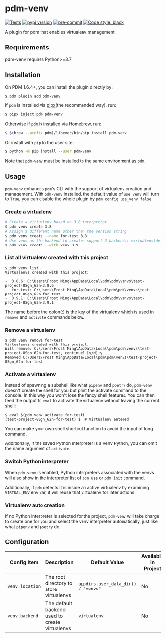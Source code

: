 # pdm-venv

[![Tests](https://github.com/pdm-project/pdm-venv/workflows/Tests/badge.svg)](https://github.com/pdm-project/pdm-venv/actions?query=workflow%3Aci)
[![pypi version](https://img.shields.io/pypi/v/pdm-venv.svg)](https://pypi.org/project/pdm-venv/)
[![pre-commit](https://img.shields.io/badge/pre--commit-enabled-brightgreen?logo=pre-commit&logoColor=white)](https://github.com/pre-commit/pre-commit)
[![Code style: black](https://img.shields.io/badge/code%20style-black-000000.svg)](https://github.com/psf/black)

A plugin for pdm that enables virtualenv management

## Requirements

pdm-venv requires Python>=3.7

## Installation

On PDM 1.6.4+, you can install the plugin directly by:

```bash
$ pdm plugin add pdm-venv
```

If `pdm` is installed via [pipx](https://github.com/pipxproject/pipx)(the recommended way), run:

```bash
$ pipx inject pdm pdm-venv
```

Otherwise if `pdm` is installed via Homebrew, run:

```bash
$ $(brew --prefix pdm)/libexec/bin/pip install pdm-venv
```

Or install with `pip` to the user site:

```bash
$ python -m pip install --user pdm-venv
```

Note that `pdm-venv` must be installed to the same environment as `pdm`.

## Usage

`pdm-venv` enhances `pdm`'s CLI with the support of virtualenv creation and management. With `pdm-venv` installed,
the default value of `use_venv` will turn to `True`, you can disable the whole plugin by `pdm config use_venv false`.

### Create a virtualenv

```bash
# Create a virtualenv based on 3.8 interpreter
$ pdm venv create 3.8
# Assign a different name other than the version string
$ pdm venv create --name for-test 3.8
# Use venv as the backend to create, support 3 backends: virtualenv(default), venv, conda
$ pdm venv create --with venv 3.9
```

### List all virtualenv created with this project

```console
$ pdm venv list
Virtualenvs created with this project:

-  3.8.6: C:\Users\Frost Ming\AppData\Local\pdm\pdm\venvs\test-project-8Sgn_62n-3.8.6
-  for-test: C:\Users\Frost Ming\AppData\Local\pdm\pdm\venvs\test-project-8Sgn_62n-for-test
-  3.9.1: C:\Users\Frost Ming\AppData\Local\pdm\pdm\venvs\test-project-8Sgn_62n-3.9.1
```

The name before the colon(:) is the key of the virtualenv which is used in `remove` and `activate` commands below.

### Remove a virtualenv

```console
$ pdm venv remove for-test
Virtualenvs created with this project:
Will remove: C:\Users\Frost Ming\AppData\Local\pdm\pdm\venvs\test-project-8Sgn_62n-for-test, continue? [y/N]:y
Removed C:\Users\Frost Ming\AppData\Local\pdm\pdm\venvs\test-project-8Sgn_62n-for-test
```

### Activate a virtualenv

Instead of spawning a subshell like what `pipenv` and `poetry` do, `pdm-venv` doesn't create the shell for you but print the activate command to the console.
In this way you won't lose the fancy shell features. You can then feed the output to `eval` to activate the virtualenv without leaving the current shell:

```console
$ eval $(pdm venv activate for-test)
(test-project-8Sgn_62n-for-test) $  # Virtualenv entered
```

You can make your own shell shortcut function to avoid the input of long command.

Additionally, if the saved Python interpreter is a venv Python, you can omit the name argument of `activate`.

### Switch Python interpreter

When `pdm-venv` is enabled, Python interpreters associated with the venvs will also show in the interpreter list of `pdm use` or `pdm init` command.

Additionally, if `pdm` detects it is inside an active virtualenv by examining `VIRTUAL_ENV` env var, it will reuse that virtualenv for later actions.

### Virtualenv auto creation

If no Python interpreter is selected for the project, `pdm-venv` will take charge to create one for you and select the venv interpreter automatically, just like
what `pipenv` and `poetry` do.

## Configuration

| Config Item     | Description                                    | Default Value                       | Available in Project | Env var |
| --------------- | ---------------------------------------------- | ----------------------------------- | -------------------- | ------- |
| `venv.location` | The root directory to store virtualenvs        | `appdirs.user_data_dir() / "venvs"` | No                   |         |
| `venv.backend`  | The default backend used to create virtualenvs | `virtualenv`                        | No                   |         |
